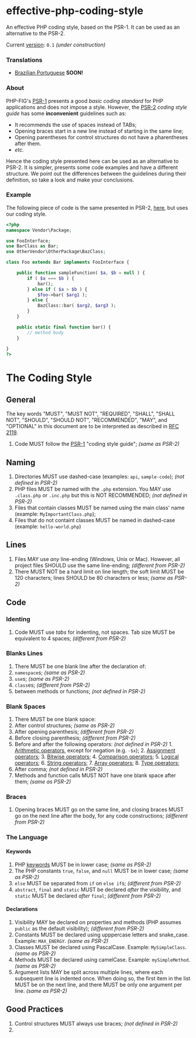 # effective-php-coding-style
An effective PHP coding style, based on the PSR-1. It can be used as an alternative to the PSR-2.

Current [version](http://semver.org/): `0.1` _(under construction)_

### Translations

- [Brazilian Portuguese](README-PT-BR.md) **SOON!**

### About

PHP-FIG's [PSR-1](http://www.php-fig.org/psr/psr-1/) presents a good _basic coding standard_ for PHP applications and does not impose a style.
However, the [PSR-2](http://www.php-fig.org/psr/psr-2/) _coding style guide_ has some **inconvenient** guidelines such as:

* It recommends the use of spaces instead of TABs;
* Opening braces start in a new line instead of starting in the same line;
* Opening parentheses for control structures do not have a pharentheses after them.
* _etc._

Hence the coding style presented here can be used as an alternative to PSR-2. It is simpler, presents some code examples and have a different structure. We point out the differences between the guidelines during their definition, so take a look and make your conclusions.

### Example

The following piece of code is the same presented in PSR-2, [here](http://www.php-fig.org/psr/psr-2/#1-1-example), but uses our coding style.

```php
<?php
namespace Vendor\Package;

use FooInterface;
use BarClass as Bar;
use OtherVendor\OtherPackage\BazClass;

class Foo extends Bar implements FooInterface {

	public function sampleFunction( $a, $b = null ) {
		if ( $a === $b ) {
			bar();
		} else if ( $a > $b ) {
			$foo->bar( $arg1 );
		} else {
			BazClass::bar( $arg2, $arg3 );
		}
	}

	public static final function bar() {
    	// method body
  	}
  	
}
?>
```

# The Coding Style

## General

The key words "MUST", "MUST NOT", "REQUIRED", "SHALL", "SHALL NOT", "SHOULD", "SHOULD NOT", "RECOMMENDED", "MAY", and "OPTIONAL" in this document are to be interpreted as described in [RFC 2119](http://www.ietf.org/rfc/rfc2119.txt).

1. Code MUST follow the [PSR-1](http://www.php-fig.org/psr/psr-1/) "coding style guide"; _(same as PSR-2)_

## Naming

1. Directories MUST use dashed-case (examples: `api`, `sample-code`); _(not defined in PSR-2)_
2. PHP files MUST be named with the `.php` extension. You MAY use `.class.php` or `.inc.php` but this is NOT RECOMMENDED; _(not defined in PSR-2)_
3. Files that contain classes MUST be named using the main class' name (example: `MyImportantClass.php`);
4. Files that do not containt classes MUST be named in dashed-case (example: `hello-world.php`)

## Lines

1. Files MAY use _any_ line-ending (Windows, Unix or Mac). However, all project files SHOULD use the same line-ending; _(different from PSR-2)_
2. There MUST NOT be a hard limit on line length; the soft limit MUST be 120 characters; lines SHOULD be 80 characters or less;  _(same as PSR-2)_

## Code

### Identing

1. Code MUST use _tabs_ for indenting, not spaces. Tab size MUST be equivalent to 4 spaces; _(different from PSR-2)_

### Blanks Lines

1. There MUST be one blank line after the declaration of:
  1. `namespace`s; _(same as PSR-2)_
  2. `use`s;  _(same as PSR-2)_
  3. `class`es; _(different from PSR-2)_
  4. between methods or functions; _(not defined in PSR-2)_

### Blank Spaces

1. There MUST be one blank space:
  1. After control structures; _(same as PSR-2)_
  2. After opening parenthesis; _(different from PSR-2)_
  3. Before closing parenthesis; _(different from PSR-2)_
  4. Before and after the following operators:  _(not defined in PSR-2)_
  	1. [Arithmetic operators](http://php.net/manual/en/language.operators.arithmetic.php), except for negation (e.g. `-$x`);
  	2. [Assignment operators](http://php.net/manual/en/language.operators.assignment.php);
  	3. [Bitwise operators](http://php.net/manual/en/language.operators.bitwise.php);
  	4. [Comparison operators](http://php.net/manual/en/language.operators.comparison.php);
  	5. [Logical operators](http://php.net/manual/en/language.operators.logical.php);
  	6. [String operators](http://php.net/manual/en/language.operators.string.php);
  	7. [Array operators](http://php.net/manual/en/language.operators.array.php);
  	8. [Type operators](http://php.net/manual/en/language.operators.type.php);
  5. After comma; _(not defined in PSR-2)_
2. Methods and function calls MUST NOT have one blank space after them; _(same as PSR-2)_

### Braces

1. Opening braces MUST go on the same line, and closing braces MUST go on the next line after the body, for any code constructions; _(different from PSR-2)_

### The Language

#### Keywords

1. PHP [keywords](http://php.net/manual/en/reserved.keywords.php) MUST be in lower case;  _(same as PSR-2)_
2. The PHP constants `true`, `false`, and `null` MUST be in lower case;  _(same as PSR-2)_
3. `else` MUST be separated from `if` on `else if`s; _(different from PSR-2)_
4. `abstract`, `final` and `static` MUST be declared _after_ the visibility, and `static` MUST be declared _after_ `final`; _(different from PSR-2)_

#### Declarations

1. Visibility MAY be declared on properties and methods (PHP assumes `public` as the default visibility); _(different from PSR-2)_
2. Constants MUST be declared using upppercase letters and snake_case. Example: `MAX_ENERGY`. _(same as PSR-2)_
3. Classes MUST be declared using PascalCase. Example: `MySimpleClass`. _(same as PSR-2)_
4. Methods MUST be declared using camelCase. Example: `mySimpleMethod`. _(same as PSR-2)_
5. Argument lists MAY be split across multiple lines, where each subsequent line is indented once. When doing so, the first item in the list MUST be on the next line, and there MUST be only one argument per line.  _(same as PSR-2)_

## Good Practices

1. Control structures MUST always use braces; _(not defined in PSR-2)_
2. 
